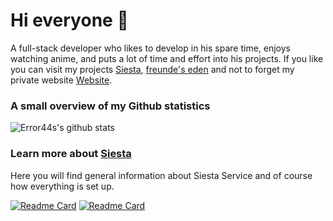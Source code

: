 # Hi everyone :wave:

A full-stack developer who likes to develop in his spare time, enjoys watching anime, and puts a lot of time and effort into his projects. 
If you like you can visit my projects [Siesta](https://siesta.red/), [freunde's eden](https://discord.gg/RKWzcS2teU) and not to forget my private website [Website](https://bio.link/error44).

### A small overview of my Github statistics

![Error44s's github stats](https://github-readme-stats.vercel.app/api?username=error44s&show_icons=true&title_color=fff&icon_color=79ff97&text_color=9f9f9f&bg_color=151515&hide_border=True)

### Learn more about [Siesta](https://github.com/SiestaBot)
Here you will find general information about Siesta Service and of course how everything is set up.

[![Readme Card](https://github-readme-stats.vercel.app/api/pin/?username=SiestaBot&repo=Examples&layout=compact&theme=dark&hide_border=True)](https://github.com/SiestaBot/Examples) [![Readme Card](https://github-readme-stats.vercel.app/api/pin/?username=SiestaBot&repo=Bot&layout=compact&theme=dark&hide_border=True)](https://github.com/SiestaBot/Bot)
